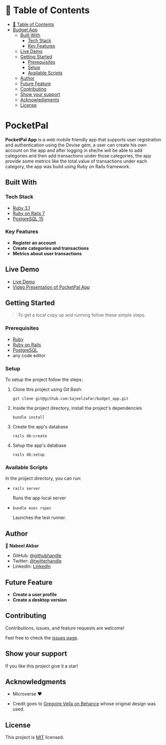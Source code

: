 # 📗 Table of Contents

- [📗 Table of Contents](#-table-of-contents)
- [Budget App](#budget-app)
  - [Built With](#built-with)
    - [Tech Stack](#tech-stack)
    - [Key Features](#key-features)
  - [Live Demo](#live-demo)
  - [Getting Started](#getting-started)
    - [Prerequisites](#prerequisites)
    - [Setup](#setup)
    - [Available Scripts](#available-scripts)
  - [Author](#author)
  - [Future Feature](#future-feature)
  - [Contributing](#contributing)
  - [Show your support ](#show-your-support-)
  - [Acknowledgments](#acknowledgments)
  - [License](#license)


# PocketPal


**PocketPal App** is a web mobile friendly app that supports user registration and authentication using the Devise gem, a user can create his own account on the app and after logging in she/he will be able to add categories and then add transactions under those categories, the app provide some metrics like the total value of transactions under each category, the app was build using Ruby on Rails framework.

## Built With

### Tech Stack 

<ul>
  <li><a href="https://www.ruby-lang.org/en/news/2022/11/24/ruby-3-1-3-released/">Ruby 3.1</a></li>
  <li><a href="https://rubyonrails.org/">Ruby on Rails 7</a></li>
  <li><a href="https://www.postgresql.org/">PostgreSQL 15</a></li>
</ul>

### Key Features

- **Register an account**
- **Create categories and transactions**
- **Metrics about user transactions**

## Live Demo 

- [Live Demo](https://mysite-njjr.onrender.com/)
- [Video Presentation of PocketPal App](https://www.youtube.com/watch?v=2Q8kTbXRZIc)

## Getting Started 

> To get a local copy up and running follow these simple steps.

### Prerequisites

  - <a href="https://www.ruby-lang.org/en/news/2022/11/24/ruby-3-1-3-released/">Ruby</a>
  - <a href="https://rubyonrails.org/">Ruby on Rails</a>
  - <a href="https://www.postgresql.org/">PostgreSQL</a>
  - any code editor

### Setup

To setup the project follow the steps:

1. Clone this project using Git Bash: 
    ``` 
    git clone git@github.com:Sajeelzafar/budget_app.git
    ```
  
2. Inside the project directory, install the project's dependencies
    ```
    bundle install
    ``` 

3. Create the app's database
    ```
    rails db:create
    ``` 

4. Setup the app's database
    ```
    rails db:setup
    ``` 


### Available Scripts

In the project directory, you can run:

- ```
  rails server
  ```
  Runs the app local server

- ```
  bundle exec rspec
  ```
  Launches the test runner.

## Author

👤 **Nabeel Akbar**

- GitHub: [@githubhandle](https://github.com/studiosnabeel)
- Twitter: [@twitterhandle](https://twitter.com/StudiosNabeel)
- LinkedIn: [LinkedIn](https://www.linkedin.com/in/studiosnabeel/)

## Future Feature

- **Create a user profile**
- **Create a desktop version**

## Contributing 

Contributions, issues, and feature requests are welcome!

Feel free to check the [issues page](https://github.com/studiosnabeel/budget-app/issues).

## Show your support <a name="support"></a>

If you like this project give it a star!

## Acknowledgments 

- Microverse ❤️ 

- Credit goes to [Gregoire Vella on Behance](https://www.behance.net/gregoirevella) whose original design was used.

## License 

This project is [MIT](./LICENSE) licensed.
